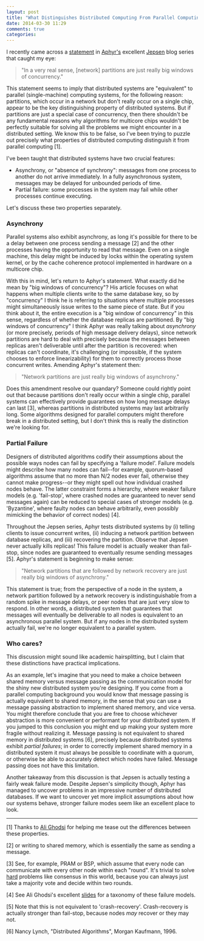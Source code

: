 ```yaml
---
layout: post
title: "What Distinguishes Distributed Computing From Parallel Computing?"
date: 2014-03-30 11:29
comments: true
categories: 
---
```


I recently came across a [statement](http://aphyr.com/posts/285-call-me-maybe-riak) in [Aphyr's](https://twitter.com/aphyr) excellent
[Jepsen](http://aphyr.com/tags/jepsen) blog series that caught my eye:

> "In a very real sense, [network] partitions are just really big windows of concurrency."

This statement seems to imply that distributed systems are "equivalent"
to parallel (single-machine) computing systems, for the following reason: partitions,
which occur in a network but don't really occur on a single chip, appear to be the key
distinguishing property of distributed systems. But if partitions are just a
special case of concurrency, then there shouldn't be any fundamental reasons
why algorithms for multicore chips wouldn't be perfectly suitable for solving all the
problems we might encounter in a distributed setting.
We know this to be false,
so I've been trying to puzzle out precisely what
properties of distributed computing distinguish it from parallel computing
[1].

I've been taught that distributed systems have two crucial features:

+ Asynchrony, or "absence of synchrony": messages from one process to another
  do not arrive immediately. In a fully asynchronous system, messages may be
  delayed for unbounded periods of time.
+ Partial failure: some processes in the system may fail while other processes
  continue executing.

<!--
Observe that in a loose sense, network partitions are a form of partial failure,
because from the perspective of the other nodes in the system, a partitioned node
is indistinguishable from a crashed node.
-->

Let's discuss these two properties separately.

### Asynchrony

Parallel systems also exhibit asynchrony, as long it's possible for
there to be a delay between one process sending a message [2]
and the other processes having the opportunity to read that message. Even on a single
machine, this delay might be induced by locks within the operating system kernel,
or by the cache coherence protocol implemented in hardware on a multicore chip.

With this in mind, let's return to Aphyr's statement.
What exactly did he mean by "big windows of concurrency"?
His article focuses on what happens when multiple clients write to the same
database key, so by "concurrency" I think he is referring to situations where multiple processes
might simultaneously issue writes to the same piece of state. But if you
think about it, the entire execution is a "big window of
concurrency" in this sense, regardless of whether the database replicas are partitioned.
By "big windows of concurrency" I think Aphyr was really talking about *asynchrony* (or more
precisely, periods of high message delivery delays),
since network partitions are hard to deal with precisely because the messages
between replicas aren't deliverable until after the partition is recovered:
when replicas can't coordinate, it's challenging (or impossible, if the system chooses to enforce linearizability)
for them to correctly process those concurrent writes. Amending Aphyr's statement then:

> "Network partitions are just really big windows of asynchrony."

Does this amendment resolve our quandary? Someone could
rightly point out that because partitions don't really occur within a single chip,
parallel systems can effectively provide guarantees on how long message
delays can last [3], whereas partitions in distributed systems may last
arbitrarily long. Some algorithms designed for parallel computers might
therefore break in a distributed setting,
but I don't think this is really the distinction we're looking
for.

### Partial Failure

Designers of distributed algorithms codify their assumptions
about the possible ways nodes can fail by specifying a 'failure model'. Failure models might describe
how many nodes can fail--for example, quorum-based algorithms assume that no more
than N/2 nodes ever fail, otherwise they cannot make progress--or they might
spell out how individual crashed nodes behave. The latter constraint forms a
hierarchy, where weaker failure models (e.g. 'fail-stop', where crashed nodes are guaranteed to never
send messages again) can be reduced to special cases of stronger models (e.g.
'Byzantine', where faulty nodes can behave arbitrarily, even possibly
mimicking the behavior of correct nodes) [4].

Throughout the Jepsen series, Aphyr tests distributed systems by (i) telling
clients to issue concurrent writes, (ii) inducing a network partition between
database replicas, and (iii) recovering the partition. Observe that Jepsen
never actually kills replicas! This failure model is actually weaker than fail-stop,
since nodes are guaranteed to eventually resume sending messages [5].
Aphyr's statement is beginning to make sense:

> "Network partitions that are followed by network recovery are just really big windows of asynchrony."

This statement is true; from the perspective of a node in the system, a network partition followed by a network recovery
is indistinguishable from a random spike in message delays, or peer nodes that
are just very slow to respond. In other words, a distributed system that
guarantees that messages will eventually be deliverable to all nodes is
equivalent to an asynchronous parallel system. But if any nodes in the
distributed system actually fail, we're no longer equivalent to a parallel
system.

### Who cares?

This discussion might sound like academic hairsplitting, but I claim that
these distinctions have practical implications.

As an example, let's imagine that you need to make a choice between shared memory
versus message passing as the communication model for the shiny new distributed
system you're designing. If you come from a parallel computing background you
would know that message passing is actually equivalent to shared memory, in
the sense that you can use a message passing abstraction to implement
shared memory, and vice versa. You might therefore conclude that you
are free to choose whichever abstraction is more convenient or performant for
your distributed system. If you jumped to this conclusion you might end up
making your system more fragile without realizing it.
Message passing is not equivalent to shared memory in distributed systems [6],
precisely because distributed systems exhibit *partial failures*;
in order to correctly implement shared memory in a distributed system it must
always be possible to coordinate with a quorum, or
otherwise be able to accurately detect which nodes have failed. Message
passing does not have this limitation.

Another takeaway from this discussion is that Jepsen is actually testing a
fairly weak failure mode. Despite Jepsen's simplicity though, Aphyr has managed to uncover problems in
an impressive number of distributed databases. If we want to uncover yet more implicit assumptions
about how our systems behave, stronger failure modes seem like an
excellent place to look.

----

[1] Thanks to [Ali Ghodsi](http://www.cs.berkeley.edu/~alig/) for helping me tease out the differences between these properties.

[2] or writing to shared memory, which is essentially the same as sending a
message.

[3] See, for example, PRAM or BSP, which assume that every node can
communicate with every other node within each "round". It's trivial to solve
[hard](http://groups.csail.mit.edu/tds/papers/Lynch/pods83-flp.pdf) problems like
consensus in this world, because you can always just take a majority
vote and decide within two rounds.

[4] See Ali Ghodsi's excellent [slides](http://www.cs.berkeley.edu/~alig/cs294-91/events-links.pptx) for a taxonomy of these failure models.

[5] Note that this is not equivalent to 'crash-recovery'. Crash-recovery is
actually stronger than fail-stop, because nodes *may* recover or they may
not.

[6] Nancy Lynch, "Distributed Algorithms", Morgan Kaufmann, 1996.
